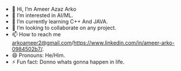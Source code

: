 - 👋 Hi, I’m Ameer Azaz Arko
- 👀 I’m interested in AI/ML.
- 🌱 I’m currently learning C++ And JAVA.
- 💞️ I’m looking to collaborate on any project.
- 📫 How to reach me arkoameer2@gmail.com/https://www.linkedin.com/in/ameer-arko-0984502b7/.
- 😄 Pronouns: He/Him.
- ⚡ Fun fact: Donno whats gonna happen in life.

<!---
AmeerArko/AmeerArko is a ✨ special ✨ repository because its `README.md` (this file) appears on your GitHub profile.
You can click the Preview link to take a look at your changes.
--->
